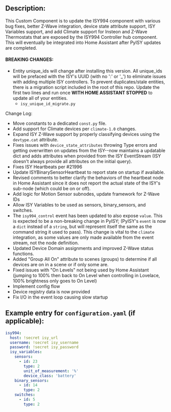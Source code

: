 ## Description:
This Custom Component is to update the ISY994 component with various bug fixes, better Z-Wave integration, device state attribute support, ISY Variables support, and add Climate support for Insteon and Z-Wave Thermostats that are exposed by the ISY994 Controller hub component.  This will eventually be integrated into Home Assistant after PyISY updates are completed.

#### BREAKING CHANGES:

- Entity unique_ids will change after installing this version. All unique_ids will be prefaced with the ISY's UUID (with no ':' or '_') to eliminate issues with adding multiple ISY controllers. To prevent duplicates/stale entities, there is a migration script included in the root of this repo. Update the first two lines and run once **WITH HOME ASSISTANT STOPPED** to update all of your entities.
    + `isy_unique_id_migrate.py`

Change Log:

- Move constants to a dedicated `const.py` file.
- Add support for Climate devices per `climate-1.0` changes.
- Expand ISY Z-Wave support by properly classifying devices using the `devtype.cat` attribute.
- Fixes issues with `device_state_attributes` throwing Type errors and getting overwritten on updates from the ISY--now maintains a updatable dict and adds attributes when provided from the ISY EventStream (ISY doesn't always provide all attributes on the initial query).
- Fixes ISY Heartbeats per #21996
- Update ISYBinarySensorHeartbeat to report state on startup if available.
- Revised comments to better clarify the behaviors of the heartbeat node in Home Assistant since it does not report the actual state of the ISY's sub-node (which could be on or off).
- Add logic for Motion Sensor subnodes, update framework for Z-Wave IDs
- Allow ISY Variables to be used as sensors, binary_sensors, and switches.
- The `isy994_control` event has been updated to also expose `value`.  This is expected to be a non-breaking change in PyISY; (PyISY's `event` is now a `dict` instead of a `string`, but will represent itself the same as the command string it used to pass).  This change is vital to the `climate` integration, as some values are only made available from the event stream, not the node definition.
- Updated Device Domain assignments and improved Z-Wave status functions.
- Added "Group All On" attribute to scenes (groups) to determine if all devices are on in a scene or if only some are.
- Fixed issues with "On Levels" not being used by Home Assistant (jumping to 100% then back to On Level when controlling in Lovelace, 100% brightness only goes to On Level)
- Implement config flow
- Device registry data is now provided
- Fix I/O in the event loop causing slow startup

## Example entry for `configuration.yaml` (if applicable):
```yaml
isy994:
  host: !secret isy_url
  username: !secret isy_username
  password: !secret isy_password
  isy_variables:
    sensors:
      - id: 23
        type: 2
        unit_of_measurement: '%'
        device_class: 'battery'
    binary_sensors:
      - id: 14
        type: 2
    switches:
      - id: 5
        type: 2
```